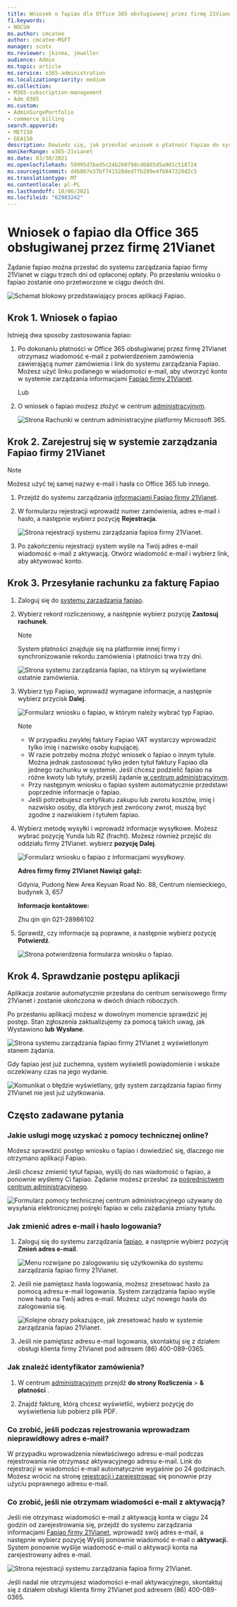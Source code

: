 ```yaml
---
title: Wniosek o fapiao dla Office 365 obsługiwanej przez firmę 21Vianet
f1.keywords:
- NOCSH
ms.author: cmcatee
author: cmcatee-MSFT
manager: scotv
ms.reviewer: jkinma, jmueller
audience: Admin
ms.topic: article
ms.service: o365-administration
ms.localizationpriority: medium
ms.collection:
- M365-subscription-management
- Adm_O365
ms.custom:
- AdminSurgePortfolio
- commerce_billing
search.appverid:
- MET150
- GEA150
description: Dowiedz się, jak przesłać wniosek o płatność Fapiao do systemu zarządzania fapiao firmy 21Vianet po dokonaniu płatności w Office 365 obsługiwanej przez firmę 21Vianet w Chinach.
monikerRange: o365-21vianet
ms.date: 03/30/2021
ms.openlocfilehash: 59995d7bed5c24b26079dcd6865d5a901c518724
ms.sourcegitcommit: d4b867e37bf741528ded7fb289e4f6847228d2c5
ms.translationtype: MT
ms.contentlocale: pl-PL
ms.lasthandoff: 10/06/2021
ms.locfileid: "62983242"
---
```

# <a name="apply-for-a-fapiao-for-office-365-operated-by-21vianet"></a>Wniosek o fapiao dla Office 365 obsługiwanej przez firmę 21Vianet

Żądanie fapiao można przesłać do systemu zarządzania fapiao firmy 21Vianet w ciągu trzech dni od opłaconej opłaty. Po przesłaniu wniosku o fapiao zostanie ono przetworzone w ciągu dwóch dni.
  
![Schemat blokowy przedstawiający proces aplikacji Fapiao.](../../media/bf14884a-53f9-4c53-971c-b9b8ad6ec8d3.png)
  
## <a name="step-1-apply-for-a-fapiao"></a>Krok 1. Wniosek o fapiao

Istnieją dwa sposoby zastosowania fapiao:
  
1. Po dokonaniu płatności w Office 365 obsługiwanej przez firmę 21Vianet otrzymasz wiadomość e-mail z potwierdzeniem zamówienia zawierającą numer zamówienia i link do systemu zarządzania Fapiao. Możesz użyć linku podanego w wiadomości e-mail, aby utworzyć konto w systemie zarządzania informacjami <a href="https://go.microsoft.com/fwlink/p/?linkid=837466" target="_blank">Fapiao firmy 21Vianet</a>.

    Lub

2. O wniosek o fapiao możesz złożyć w centrum <a href="https://go.microsoft.com/fwlink/p/?linkid=850627" target="_blank">administracyjnym</a>.

    ![Strona Rachunki w centrum administracyjne platformy Microsoft 365.](../../media/a6e3b953-abd4-46aa-a910-08c517915a21.png)
  
## <a name="step-2-register-with-the-21vianet-fapiao-management-system"></a>Krok 2. Zarejestruj się w systemie zarządzania Fapiao firmy 21Vianet

> [!NOTE]
> Możesz użyć tej samej nazwy e-mail i hasła co Office 365 lub innego.
  
1. Przejdź do systemu zarządzania <a href="https://go.microsoft.com/fwlink/p/?linkid=837466" target="_blank">informacjami Fapiao firmy 21Vianet</a>.

2. W formularzu rejestracji wprowadź numer zamówienia, adres e-mail i hasło, a następnie wybierz pozycję **Rejestracja**.

    ![Strona rejestracji systemu zarządzania fapioa firmy 21Vianet.](../../media/60d39184-95b2-4ea4-a8a2-3e11763bec87.png)
  
3. Po zakończeniu rejestracji system wyśle na Twój adres e-mail wiadomość e-mail z aktywacją. Otwórz wiadomość e-mail i wybierz link, aby aktywować konto.

## <a name="step-3-submit-your-bill-for-a-fapiao"></a>Krok 3. Przesyłanie rachunku za fakturę Fapiao

1. Zaloguj się do <a href="https://go.microsoft.com/fwlink/p/?linkid=837465" target="_blank">systemu zarządzania fapiao</a>.

2. Wybierz rekord rozliczeniowy, a następnie wybierz pozycję **Zastosuj rachunek**.

    > [!NOTE]
    > System płatności znajduje się na platformie innej firmy i synchronizowanie rekordu zamówienia i płatności trwa trzy dni.
  
    ![Strona systemu zarządzania fapiao, na którym są wyświetlane ostatnie zamówienia.](../../media/b319767d-1d10-4cb4-b270-c5fbcee1368e.png)
  
3. Wybierz typ Fapiao, wprowadź wymagane informacje, a następnie wybierz przycisk **Dalej**.

    ![Formularz wniosku o fapiao, w którym należy wybrać typ Fapiao.](../../media/56fe3db1-c20f-4082-a39d-02d7ac41fec8.png)
  
    > [!NOTE]
    > - W przypadku zwykłej faktury Fapiao VAT wystarczy wprowadzić tylko imię i nazwisko osoby kupującej.
    > - W razie potrzeby można złożyć wniosek o fapiao o innym tytule. Można jednak zastosować tylko jeden tytuł faktury Fapiao dla jednego rachunku w systemie. Jeśli chcesz podzielić fapiao na różne kwoty lub tytuły, prześlij żądanie <a href="https://portal.partner.microsoftonline.cn/Support/SupportOverview.aspx" target="_blank">w centrum administracyjnym</a>.
    > - Przy następnym wniosku o fapiao system automatycznie przedstawi poprzednie informacje o fapiao.
    > - Jeśli potrzebujesz certyfikatu zakupu lub zwrotu kosztów, imię i nazwisko osoby, dla których jest zwrócony zwrot, muszą być zgodne z nazwiskiem i tytułem fapiao.

4. Wybierz metodę wysyłki i wprowadź informacje wysyłkowe. Możesz wybrać pozycję Yunda lub RZ (fracht). Możesz również przejść do oddziału firmy 21Vianet. wybierz **pozycję Dalej**.

    ![Formularz wniosku o fapiao z informacjami wysyłkowy.](../../media/bba500b4-a51d-477b-81a7-9113b08d39f1.png)
  
    **Adres firmy firmy 21Vianet Nawiąż gałąź:**

    Gdynia, Pudong New Area Keyuan Road No. 88, Centrum niemieckiego, budynek 3, 657

    **Informacje kontaktowe:**

    Zhu qin qin 021-28986102

5. Sprawdź, czy informacje są poprawne, a następnie wybierz pozycję **Potwierdź**.

    ![Strona potwierdzenia formularza wniosku o fapiao.](../../media/18706d9d-defc-4285-8fd3-990448b44a18.png)
  
## <a name="step-4-check-application-progress"></a>Krok 4. Sprawdzanie postępu aplikacji

Aplikacja zostanie automatycznie przesłana do centrum serwisowego firmy 21Vianet i zostanie ukończona w dwóch dniach roboczych.
  
Po przesłaniu aplikacji możesz w dowolnym momencie sprawdzić jej postęp. Stan zgłoszenia zaktualizujemy za pomocą takich uwag, jak Wystawiono **lub** **Wysłane**.
  
![Strona systemu zarządzania fapiao firmy 21Vianet z wyświetlonym stanem żądania.](../../media/6cd696ec-d630-4fce-9f27-935a0d5f0ebe.png)
  
Gdy fapiao jest już zuchemna, system wyświetli powiadomienie i wskaże oczekiwany czas na jego wydanie.
  
![Komunikat o błędzie wyświetlany, gdy system zarządzania fapiao firmy 21Vianet nie jest już użytkowania.](../../media/effe0796-83aa-4a91-a488-15d6f58c01dc.png)
  
## <a name="faqs"></a>Często zadawane pytania

### <a name="what-services-can-i-get-from-online-support"></a>Jakie usługi mogę uzyskać z pomocy technicznej online?

Możesz sprawdzić postęp wniosku o fapiao i dowiedzieć się, dlaczego nie otrzymano aplikacji Fapiao.
  
Jeśli chcesz zmienić tytuł fapiao, wyślij do nas wiadomość o fapiao, a ponownie wyślemy Ci fapiao. Żądanie możesz przesłać za <a href="https://portal.partner.microsoftonline.cn/Support/SupportOverview.aspx" target="_blank">pośrednictwem centrum administracyjnego</a>.
  
![Formularz pomocy technicznej centrum administracyjnego używany do wysyłania elektronicznej pośręki fapiao w celu zażądania zmiany tytułu.](../../media/2a413e9e-f30b-4f26-adbf-6287cc217a0f.png)
  
### <a name="how-do-i-change-my-login-email-address-and-password"></a>Jak zmienić adres e-mail i hasło logowania?

1. Zaloguj się do systemu zarządzania <a href="https://go.microsoft.com/fwlink/p/?linkid=837465" target="_blank">fapiao</a>, a następnie wybierz pozycję **Zmień adres e-mail**.

    ![Menu rozwijane po zalogowaniu się użytkownika do systemu zarządzania fapiao firmy 21Vianet.](../../media/ee6de24b-6be2-41e6-8aec-e0c3cb0ea35e.png)
  
2. Jeśli nie pamiętasz hasła logowania, możesz zresetować hasło za pomocą adresu e-mail logowania. System zarządzania fapiao wyśle nowe hasło na Twój adres e-mail. Możesz użyć nowego hasła do zalogowania się.

    ![Kolejne obrazy pokazujące, jak zresetować hasło w systemie zarządzania fapiao 21Vianet.](../../media/2edb0a47-1286-4792-804d-7e84534c8370.png)
  
3. Jeśli nie pamiętasz adresu e-mail logowania, skontaktuj się z działem obsługi klienta firmy 21Vianet pod adresem (86) 400-089-0365.

### <a name="how-do-i-find-my-order-id"></a>Jak znaleźć identyfikator zamówienia?

1. W centrum [administracyjnym](https://go.microsoft.com/fwlink/p/?linkid=850627) przejdź **do strony Rozliczenia** \> **& płatności** .

2. Znajdź fakturę, którą chcesz wyświetlić, wybierz pozycję do wyświetlenia lub pobierz plik PDF.

### <a name="what-if-i-enter-the-wrong-email-address-when-i-register"></a>Co zrobić, jeśli podczas rejestrowania wprowadzam nieprawidłowy adres e-mail?

W przypadku wprowadzenia niewłaściwego adresu e-mail podczas rejestrowania nie otrzymasz aktywacyjnego adresu e-mail. Link do rejestracji w wiadomości e-mail automatycznie wygaśnie po 24 godzinach. Możesz wrócić na stronę <a href="https://go.microsoft.com/fwlink/p/?linkid=837466" target="_blank">rejestracji i zarejestrować</a> się ponownie przy użyciu poprawnego adresu e-mail.
  
### <a name="what-if-i-dont-receive-an-activation-email"></a>Co zrobić, jeśli nie otrzymam wiadomości e-mail z aktywacją?

Jeśli nie otrzymasz wiadomości e-mail z aktywacją konta w ciągu 24 godzin od zarejestrowania się, przejdź do systemu zarządzania informacjami <a href="https://go.microsoft.com/fwlink/p/?linkid=837466" target="_blank">Fapiao firmy 21Vianet</a>, wprowadź swój adres e-mail, a następnie wybierz pozycję Wyślij ponownie wiadomość e-mail o **aktywacji.** System ponownie wyślije wiadomość e-mail o aktywacji konta na zarejestrowany adres e-mail.
  
![Strona rejestracji systemu zarządzania fapioa firmy 21Vianet.](../../media/60d39184-95b2-4ea4-a8a2-3e11763bec87.png)
  
Jeśli nadal nie otrzymujesz wiadomości e-mail aktywacyjnego, skontaktuj się z działem obsługi klienta firmy 21Vianet pod adresem (86) 400-089-0365.
